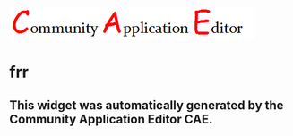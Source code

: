 ![CAE](https://github.com/CAETESTRWTH/frontendComponent-15/blob/gh-pages/img/logo.png)  

frr
===================


This widget was automatically generated by the Community Application Editor CAE.  
---------------
